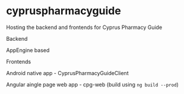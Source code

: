 # cypruspharmacyguide
Hosting the backend and frontends for Cyprus Pharmacy Guide

Backend

AppEngine based

Frontends

Android native app - CyprusPharmacyGuideClient

Angular aingle page web app - cpg-web (build using `ng build --prod`)